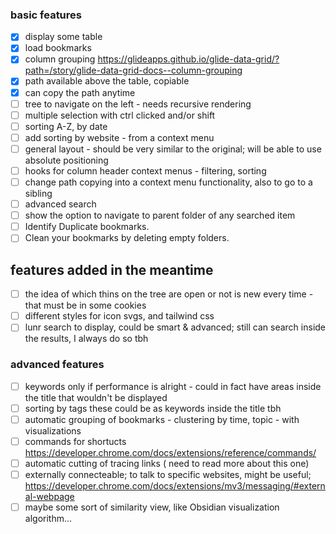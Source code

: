 
### basic features
- [x] display some table
- [x] load bookmarks
- [x] column grouping https://glideapps.github.io/glide-data-grid/?path=/story/glide-data-grid-docs--column-grouping
- [x] path available above the table, copiable
- [x] can copy the path anytime
- [ ] tree to navigate on the left - needs recursive rendering
- [ ] multiple selection with ctrl clicked and/or shift
- [ ] sorting A-Z, by date
- [ ] add sorting by website - from a context menu
- [ ] general layout - should be very similar to the original; will be able to use absolute positioning
- [ ] hooks for column header context menus - filtering, sorting
- [ ] change path copying into a context menu functionality, also to go to a sibling
- [ ] advanced search
- [ ] show the option to navigate to parent folder of any searched item
- [ ] Identify Duplicate bookmarks.
- [ ] Clean your bookmarks by deleting empty folders.

## features added in the meantime
- [ ] the idea of which thins on the tree are open or not is new every time - that must be in some cookies
- [ ] different styles for icon svgs, and tailwind css
- [ ] lunr search to display, could be smart & advanced; still can search inside the results, I always do so tbh

### advanced features
- [ ] keywords only if performance is alright - could in fact have areas inside the title that wouldn't be displayed
- [ ] sorting by tags these could be as keywords inside the title tbh
- [ ] automatic grouping of bookmarks - clustering by time, topic - with visualizations
- [ ] commands for shortucts https://developer.chrome.com/docs/extensions/reference/commands/
- [ ] automatic cutting of tracing links ( need to read more about this one)
- [ ] externally connecteable; to talk to specific websites, might be useful; https://developer.chrome.com/docs/extensions/mv3/messaging/#external-webpage 
- [ ] maybe some sort of similarity view, like Obsidian visualization algorithm...
